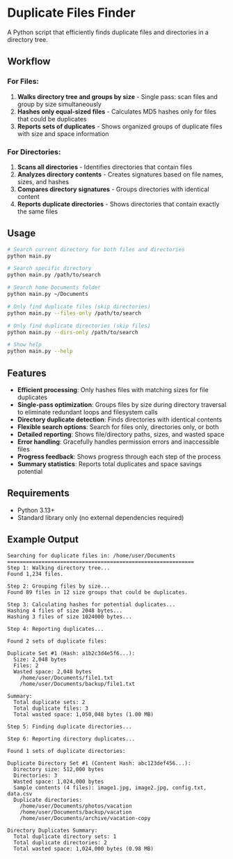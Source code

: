 # Duplicate Files Finder

A Python script that efficiently finds duplicate files and directories in a directory tree.

## Workflow

### For Files:
1. **Walks directory tree and groups by size** - Single pass: scan files and group by size simultaneously
2. **Hashes only equal-sized files** - Calculates MD5 hashes only for files that could be duplicates
3. **Reports sets of duplicates** - Shows organized groups of duplicate files with size and space information

### For Directories:
1. **Scans all directories** - Identifies directories that contain files
2. **Analyzes directory contents** - Creates signatures based on file names, sizes, and hashes
3. **Compares directory signatures** - Groups directories with identical content
4. **Reports duplicate directories** - Shows directories that contain exactly the same files

## Usage

```bash
# Search current directory for both files and directories
python main.py

# Search specific directory
python main.py /path/to/search

# Search home Documents folder
python main.py ~/Documents

# Only find duplicate files (skip directories)
python main.py --files-only /path/to/search

# Only find duplicate directories (skip files)
python main.py --dirs-only /path/to/search

# Show help
python main.py --help
```

## Features

- **Efficient processing**: Only hashes files with matching sizes for file duplicates
- **Single-pass optimization**: Groups files by size during directory traversal to eliminate redundant loops and filesystem calls
- **Directory duplicate detection**: Finds directories with identical contents
- **Flexible search options**: Search for files only, directories only, or both
- **Detailed reporting**: Shows file/directory paths, sizes, and wasted space
- **Error handling**: Gracefully handles permission errors and inaccessible files
- **Progress feedback**: Shows progress through each step of the process
- **Summary statistics**: Reports total duplicates and space savings potential

## Requirements

- Python 3.13+
- Standard library only (no external dependencies required)

## Example Output

```
Searching for duplicate files in: /home/user/Documents
============================================================
Step 1: Walking directory tree...
Found 1,234 files.

Step 2: Grouping files by size...
Found 89 files in 12 size groups that could be duplicates.

Step 3: Calculating hashes for potential duplicates...
Hashing 4 files of size 2048 bytes...
Hashing 3 files of size 1024000 bytes...

Step 4: Reporting duplicates...

Found 2 sets of duplicate files:

Duplicate Set #1 (Hash: a1b2c3d4e5f6...):
  Size: 2,048 bytes
  Files: 2
  Wasted space: 2,048 bytes
    /home/user/Documents/file1.txt
    /home/user/Documents/backup/file1.txt

Summary:
  Total duplicate sets: 2
  Total duplicate files: 3
  Total wasted space: 1,050,048 bytes (1.00 MB)

Step 5: Finding duplicate directories...

Step 6: Reporting directory duplicates...

Found 1 sets of duplicate directories:

Duplicate Directory Set #1 (Content Hash: abc123def456...):
  Directory size: 512,000 bytes
  Directories: 3
  Wasted space: 1,024,000 bytes
  Sample contents (4 files): image1.jpg, image2.jpg, config.txt, data.csv
  Duplicate directories:
    /home/user/Documents/photos/vacation
    /home/user/Documents/backup/vacation
    /home/user/Documents/archive/vacation-copy

Directory Duplicates Summary:
  Total duplicate directory sets: 1
  Total duplicate directories: 2
  Total wasted space: 1,024,000 bytes (0.98 MB)
```